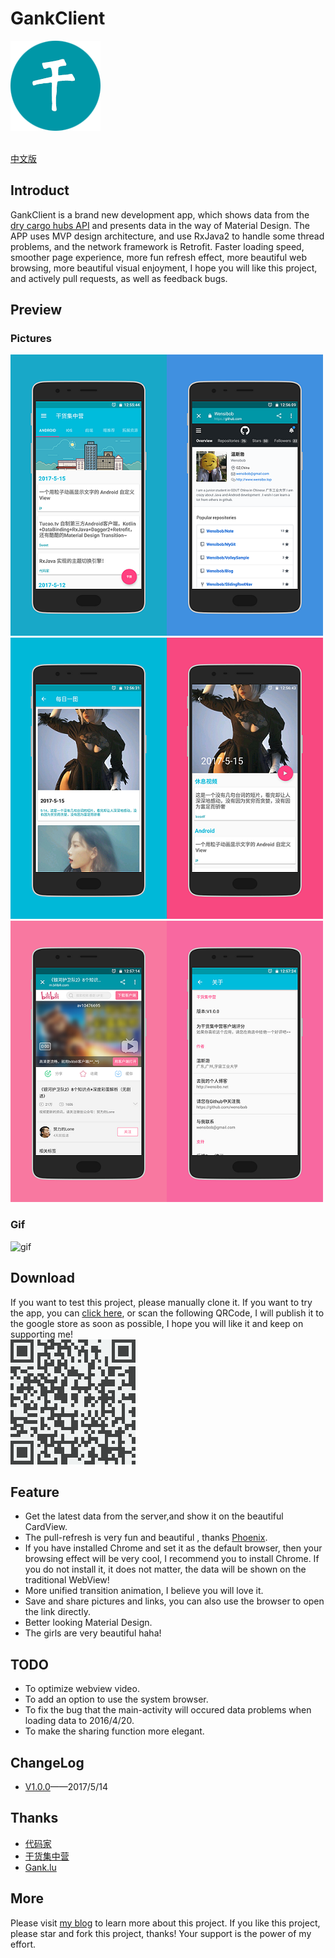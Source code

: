 # GankClient
![logo_icon](/screenshots/logo.png)    <br><br>

[中文版](/README-zh.md)
## Introduct
GankClient is a brand new development app, which shows data from the [dry cargo hubs API](http://gank.io/api) and presents data in the way of Material Design. The APP uses MVP design architecture, and use RxJava2 to handle some thread problems, and the network framework is Retrofit. Faster loading speed, smoother page experience, more fun refresh effect, more beautiful web browsing, more beautiful visual enjoyment, I hope you will like this project, and actively pull requests, as well as feedback bugs.

## Preview
### Pictures
![screenshot](/screenshots/1.png)![screenshot](/screenshots/2.png)![screenshot](/screenshots/3.png)![screenshot](/screenshots/4.png)![screenshot](/screenshots/5.png)![screenshot](/screenshots/6.png)
### Gif
![gif](/screenshots/gank.gif)
## Download
If you want to test this project, please manually clone it. If you want to try the app, you can [click here](http://fir.im/1110), or scan the following QRCode, I will publish it to the google store as soon as possible, I hope you will like it and keep on supporting me!    
![QRCode](/screenshots/QRCode.png)

## Feature
* Get the latest data from the server,and show it on the beautiful CardView.
* The pull-refresh is very fun and beautiful , thanks [Phoenix](https://github.com/Yalantis/Phoenix).
* If you have installed Chrome and set it as the default browser, then your browsing effect will be very cool, I  recommend you to install Chrome. If you do not install it, it does not matter, the data will be shown on the traditional WebView!
* More unified transition animation, I believe you will love it.
* Save and share pictures and links, you can also use the browser to open the link directly.
* Better looking Material Design.
* The girls are very beautiful haha!

## TODO
* To optimize webview video.
* To add an option to use the system browser.
* To fix the bug that the main-activity will occured data problems when loading data to 2016/4/20.
* To make the sharing function more elegant.

## ChangeLog 
* [V1.0.0](https://github.com/Wensibob/GankClient/releases/tag/V1.0.0)——2017/5/14

## Thanks
* [代码家](https://daimajia.com/)
* [干货集中营](http://gank.io/)
* [Gank.lu](https://github.com/Panl/Gank.io)

## More
Please visit [my blog](http://wensibo.net) to learn more about this project. If you like this project, please star and fork this project, thanks! Your support is the power of my effort.
